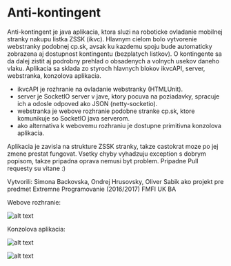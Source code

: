 # Anti-kontingent

Anti-kontingent je java aplikacia, ktora sluzi na roboticke ovladanie mobilnej stranky nakupu listka ZSSK (ikvc). Hlavnym cielom bolo vytvorenie webstranky podobnej cp.sk, avsak ku kazdemu spoju bude automaticky zobrazena aj dostupnost kontingentu (bezplatych listkov). O kontingente sa da dalej zistit aj podrobny prehlad o obsadenych a volnych usekov daneho vlaku. Aplikacia sa sklada zo styroch hlavnych blokov ikvcAPI, server, webstranka, konzolova aplikacia. 

- ikvcAPI je rozhranie na ovladanie webstranky (HTMLUnit).
- server je SocketIO server v jave, ktory pocuva na poziadavky, spracuje ich a odosle odpoved ako JSON (netty-socketio).
- webstranka je webove rozhranie podobne stranke cp.sk, ktore komunikuje so SocketIO java serverom.
- ako alternativa k webovemu rozhraniu je dostupne primitivna konzolova aplikacia.

Aplikacia je zavisla na strukture ZSSK stranky, takze castokrat moze po jej zmene prestat fungovat. Vsetky chyby vyhadzuju exception s dobrym popisom, takze pripadna oprava nemusi byt problem. Pripadne Pull requesty su vitane :)

Vytvorili: Simona Backovska, Ondrej Hrusovsky, Oliver Sabik
ako projekt pre predmet Extremne Programovanie (2016/2017)
FMFI UK BA

Webove rozhranie:

![alt text](https://i.imgur.com/q3G4Qz4.png)

Konzolova aplikacia:

![alt text](https://i.imgur.com/hm2C6rq.png)

![alt text](https://i.imgur.com/OkggCK9.png)
